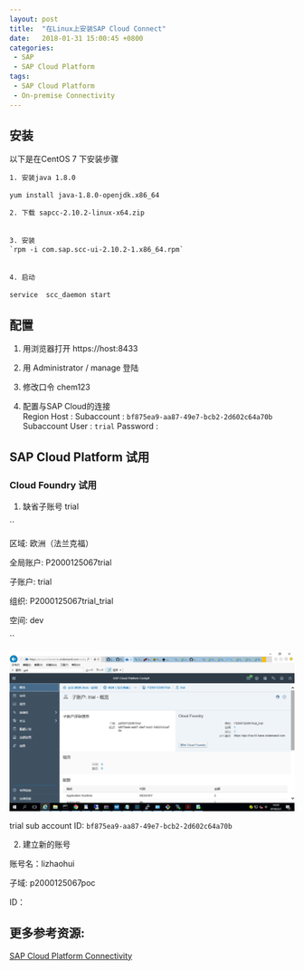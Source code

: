 ```yaml
---
layout: post
title:  "在Linux上安装SAP Cloud Connect"
date:   2018-01-31 15:00:45 +0800
categories: 
 - SAP
 - SAP Cloud Platform
tags: 
 - SAP Cloud Platform
 - On-premise Connectivity
---
```


## 安装
   以下是在CentOS 7 下安装步骤

    1. 安装java 1.8.0  
   `yum install java-1.8.0-openjdk.x86_64`


    2. 下载 sapcc-2.10.2-linux-x64.zip
    
   
    3. 安装  
    `rpm -i com.sap.scc-ui-2.10.2-1.x86_64.rpm`


    4. 启动  
   `service  scc_daemon start` 
    

## 配置 
   1. 用浏览器打开 https://host:8433

   2. 用  Administrator / manage 登陆

   3. 修改口令 chem123
   
   4. 配置与SAP Cloud的连接  
     Region Host : 
     Subaccount : `bf875ea9-aa87-49e7-bcb2-2d602c64a70b`
     Subaccount User : `trial`
     Password : 
     



## SAP Cloud Platform 试用
###  Cloud Foundry 试用

1. 缺省子账号 trial  

``

区域: 欧洲（法兰克福）

全局账户: P2000125067trial

子账户: trial

组织: P2000125067trial_trial

空间: dev  

``

![](/assets/images/sap-cloud-try-01.png)

trial sub account ID: `bf875ea9-aa87-49e7-bcb2-2d602c64a70b`

2. 建立新的账号
  
账号名：lizhaohui

子域: p2000125067poc 

ID： 


## 更多参考资源:

[SAP Cloud Platform Connectivity](https://help.sap.com/viewer/cca91383641e40ffbe03bdc78f00f681/Cloud/en-US/e54cc8fbbb571014beb5caaf6aa31280.html)

